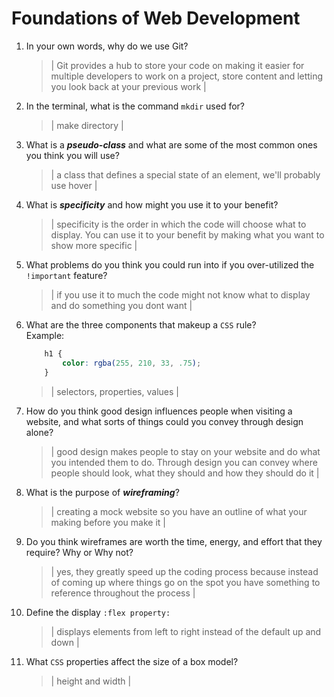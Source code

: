 # Foundations of Web Development
01. In your own words, why do we use Git?
    > | Git provides a hub to store your code on making it easier for multiple developers to work on a project,
    store content and letting you look back at your previous work |

02. In the terminal, what is the command `mkdir` used for?
    > | make directory |

03. What is a ***pseudo-class*** and what are some of the most common ones you think you will use?
    > | a class that defines a special state of an element, we'll probably use hover  |

04. What is ***specificity*** and how might you use it to your benefit?
    > | specificity is the order in which the code will choose what to display. You can use it to your benefit by 
    making what you want to show more specific |

05. What problems do you think you could run into if you over-utilized the `!important` feature?
    > | if you use it to much the code might not know what to display and do something you dont want  |

06. What are the three components that makeup a `CSS` rule? <br> Example:

    ```css
        h1 {
            color: rgba(255, 210, 33, .75);
        }
    ```

    > | selectors, properties, values |

07. How do you think good design influences people when visiting a website, and what sorts of things could you convey through design alone?
    > | good design makes people to stay on your website and do what you intended them to do. Through design you can convey where people should look, what they should and how they should do it |

08. What is the purpose of ***wireframing***?
    > | creating a mock website so you have an outline of what your making before you make it |

09. Do you think wireframes are worth the time, energy, and effort that they require? Why or Why not?
    > | yes, they greatly speed up the coding process because instead of coming up where things go on the spot you have something to reference throughout the process |

10. Define the display `:flex property:`
    > | displays elements from left to right instead of the default up and down |

11. What `CSS` properties affect the size of a box model?
    > | height and width |
